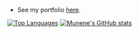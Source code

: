 



 
 
 - See my portfolio [here](https://munene-portfolio.web.app/).
 
 
 
 
 
 
 
 
 



  <!--[![Top Langs](https://github-readme-stats.vercel.app/api/top-langs/?username=JohnMunene&theme=radical&show_icons=true)](https://github.com/anuraghazra/github-readme-stats)
 -->
[![Top Languages](https://github-readme-stats.vercel.app/api/top-langs/?username=3u3unw&theme=radical)](https://github.com/3u3unw)
 [![Munene's GitHub stats](https://github-readme-stats.vercel.app/api?username=3u3unw&theme=radical&show_icons=true)](https://github.com/anuraghazra/github-readme-stats)
  <!--

 
 ## Languages
 
![Python](https://img.shields.io/badge/-Python-000?&logo=Python)
![JavaScript](https://img.shields.io/badge/-JavaScript-000?&logo=JavaScript)
![C](https://img.shields.io/badge/-C-000?&logo=C)
![Java](https://img.shields.io/badge/-Java-000?&logo=Java&logoColor=007396)
![TypeScript](https://img.shields.io/badge/-TypeScript-000?&logo=TypeScript)
![C++](https://img.shields.io/badge/-C++-000?&logo=c%2b%2b&logoColor=00599C)
![SQL](https://img.shields.io/badge/-SQL-000?&logo=MySQL)-->
